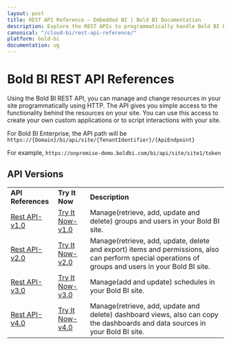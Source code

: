 ```yaml
---
layout: post
title: REST API Reference – Embedded BI | Bold BI Documentation
description: Explore the REST APIs to programmatically handle Bold BI Embedded server operations. It lets you access the functionality behind the resources on your site.
canonical: "/cloud-bi/rest-api-reference/"
platform: bold-bi
documentation: ug
---
```


# Bold BI REST API References

Using the Bold BI REST API, you can manage and change resources in your site programmatically using HTTP. The API gives you simple access to the functionality behind the resources on your site. You can use this access to create your own custom applications or to script interactions with your site.

For Bold BI Enterprise, the API path will be `https://{Domain}/bi/api/site/{TenantIdentifier}/{ApiEndpoint}`

For example, `https://onpremise-demo.boldbi.com/bi/api/site/site1/token`

## API Versions 

<table>
<tr>
    <td>
       <span style="font-weight:bold">API References</span>
    </td>
    <td>
        <span style="font-weight:bold">Try It Now</span>
    </td>
    <td>
        <span style="font-weight:bold">Description</span>
     </td>
  </tr>
  <tr>
    <td>
        <a href="https://help.boldbi.com/embedded-bi/rest-api-reference/v1.0/api-reference/">Rest API-v1.0</a>
    </td>
    <td>
        <a href="https://help.boldbi.com/embedded-bi/rest-api-reference/v1.0/try-it-now/">Try It Now-v1.0</a>
    </td>
    <td>
        Manage(retrieve, add, update and delete) groups and users in your Bold BI site.
     </td>
  </tr>
  <tr>
    <td>
        <a href="https://help.boldbi.com/embedded-bi/rest-api-reference/v2.0/api-reference/">Rest API-v2.0</a>
    </td>
    <td>
        <a href="https://help.boldbi.com/embedded-bi/rest-api-reference/v2.0/try-it-now/">Try It Now-v2.0</a>
    </td>
    <td>
        Manage(retrieve, add, update, delete and export) items and permissions, also can perform special operations of groups and users in your Bold BI site.
     </td>
  </tr>
  <tr>
    <td>
        <a href="https://help.boldbi.com/embedded-bi/rest-api-reference/v3.0/api-reference/">Rest API-v3.0</a>
    </td>
    <td>
        <a href="https://help.boldbi.com/embedded-bi/rest-api-reference/v3.0/try-it-now/">Try It Now-v3.0</a>
    </td>
    <td>
        Manage(add and update) schedules in your Bold BI site.
	</td>
  </tr>
  <tr>
    <td>
        <a href="https://help.boldbi.com/embedded-bi/rest-api-reference/v4.0/api-reference/">Rest API-v4.0</a>
    </td>
    <td>
        <a href="https://help.boldbi.com/embedded-bi/rest-api-reference/v4.0/try-it-now/">Try It Now-v4.0</a>
    </td>
    <td>
        Manage(retrieve, add, update and delete) dashboard views, also can copy the dashboards and data sources in your Bold BI site.
	</td>
  </tr>
</table>

